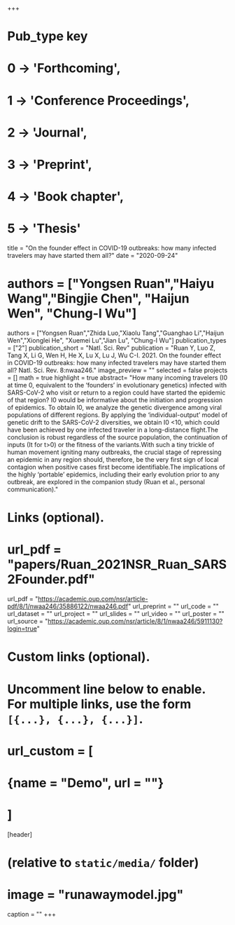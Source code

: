 +++
# Pub_type key
# 0 -> 'Forthcoming',
# 1 -> 'Conference Proceedings',
# 2 -> 'Journal',
# 3 -> 'Preprint',
# 4 -> 'Book chapter',
# 5 -> 'Thesis'


title = "On the founder effect in COVID-19 outbreaks: how many infected travelers may have started them all?"
date = "2020-09-24"
# authors = ["Yongsen Ruan","Haiyu Wang","Bingjie Chen", "Haijun Wen", "Chung-I Wu"]
authors = ["Yongsen Ruan","Zhida Luo,"Xiaolu Tang","Guanghao Li","Haijun Wen","Xionglei He", "Xuemei Lu","Jian Lu", "Chung-I Wu"]
publication_types = ["2"]
publication_short = "Natl. Sci. Rev"
publication = "Ruan Y, Luo Z, Tang X, Li G, Wen H, He X, Lu X, Lu J, Wu C-I. 2021. On the founder effect in COVID-19 outbreaks: how many infected travelers may have started them all? Natl. Sci. Rev. 8:nwaa246."
image_preview = ""
selected = false
projects = []
math = true
highlight = true
abstract= "How many incoming travelers (I0 at time 0, equivalent to the ‘founders’ in evolutionary genetics) infected with SARS-CoV-2 who visit or return to a region could have started the epidemic of that region? I0 would be informative about the initiation and progression of epidemics. To obtain I0, we analyze the genetic divergence among viral populations of different regions. By applying the ‘individual-output’ model of genetic drift to the SARS-CoV-2 diversities, we obtain I0 <10, which could have been achieved by one infected traveler in a long-distance flight.The conclusion is robust regardless of the source population, the continuation of inputs (It for t>0) or the fitness of the variants.With such a tiny trickle of human movement igniting many outbreaks, the crucial stage of repressing an epidemic in any region should, therefore, be the very first sign of local contagion when positive cases first become identifiable.The implications of the highly ‘portable’ epidemics, including their early evolution prior to any outbreak, are explored in the companion study (Ruan et al., personal communication)."

# Links (optional).
# url_pdf = "papers/Ruan_2021NSR_Ruan_SARS2Founder.pdf"
url_pdf = "https://academic.oup.com/nsr/article-pdf/8/1/nwaa246/35886122/nwaa246.pdf"
url_preprint = ""
url_code = ""
url_dataset = ""
url_project = ""
url_slides = ""
url_video = ""
url_poster = ""
url_source = "https://academic.oup.com/nsr/article/8/1/nwaa246/5911130?login=true"

# Custom links (optional).
#   Uncomment line below to enable. For multiple links, use the form `[{...}, {...}, {...}]`.
# url_custom = [
# {name = "Demo", url = ""}
# ]

[header]
# (relative to `static/media/` folder)
# image = "runawaymodel.jpg"
caption = ""
+++


